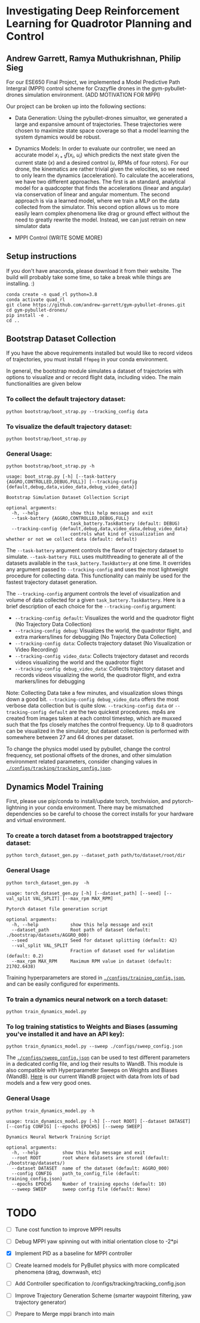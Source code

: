 # Investigating Deep Reinforcement Learning for Quadrotor Planning and Control



## Andrew Garrett, Ramya Muthukrishnan, Philip Sieg


For our ESE650 Final Project, we implemented a Model Predictive Path Intergral (MPPI) control scheme for Crazyflie drones in the gym-pybullet-drones simulation environment. (ADD MOTIVATION FOR MPPI) 

Our project can be broken up into the following sections:

- Data Generation: Using the pybullet-drones simualtor, we generated a large and expansive amount of trajectories. These trajectories were chosen to maximize state space coverage so that a model learning the system dynamics would be robust. 
- Dynamics Models: In order to evaluate our controller, we need an accurate model $x_{i+1}f(x_i,\ u_i)$ which predicts the next state given the current state ($x$) and a desired control ($u$, RPMs of four rotors). For our drone, the kinematics are rather trivial given the velocities, so we need to only learn the dynamics (acceleration). To calculate the accelerations, we have two different approaches. The first is an standard, analytical model for a quadcopter that finds the accelerations (linear and angular) via conservation of linear and angular momentum. The second approach is via a learned model, where we train a MLP on the data collected from the simulator. This second option allows us to more easily learn complex phenomena like drag or ground effect without the need to greatly rewrite the model. Instead, we can just retrain on new simulator data 
 
- MPPI Control (WRITE SOME MORE)


## Setup instructions


If you don't have anaconda, please download it from their website.  The build will probably take some time, so take a break while things are installing. :)

```
conda create -n quad_rl python=3.8
conda activate quad_rl
git clone https://github.com/andrew-garrett/gym-pybullet-drones.git
cd gym-pybullet-drones/
pip install -e .
cd ..
```


## Bootstrap Dataset Collection


If you have the above requirements installed but would like to record videos of trajectories, you must install `ffmpeg` in your conda
environment.

In general, the bootstrap module simulates a dataset of trajectories with options to visualize and or record flight data, including video.
The main functionalities are given below

### To collect the default trajectory dataset:
```
python bootstrap/boot_strap.py --tracking_config data
```

### To visualize the default trajectory dataset:
```
python bootstrap/boot_strap.py
```

### General Usage:
```
python bootstrap/boot_strap.py -h

usage: boot_strap.py [-h] [--task-battery {AGGRO,CONTROLLED,DEBUG,FULL}] [--tracking-config {default,debug,data,video_data,debug_video_data}]

Bootstrap Simulation Dataset Collection Script

optional arguments:
  -h, --help            show this help message and exit
  --task-battery {AGGRO,CONTROLLED,DEBUG,FULL}
                        task_battery.TaskBattery (default: DEBUG)
  --tracking-config {default,debug,data,video_data,debug_video_data}
                        controls what kind of visualization and whether or not we collect data (default: default)
```

The `--task-battery` argument controls the flavor of trajectory dataset to simulate.  `--task-battery FULL` uses multithreading to generate 
all of the datasets available in the `task_battery.TaskBattery` at one time.  It overrides any argument passed to `--tracking-config`
and uses the most lightweight procedure for collecting data.  This functionality can mainly be used for the fastest trajectory dataset generation.

The `--tracking-config` argument controls the level of visualization and volume of data collected for a given `task_battery.TaskBattery`.
Here is a brief description of each choice for the `--tracking-config` argument:
 - `--tracking-config default`: Visualizes the world and the quadrotor flight (No Trajectory Data Collection)
 - `--tracking-config debug`:  Visualizes the world, the quadrotor flight, and extra markers/lines for debugging (No Trajectory Data Collection)
 - `--tracking-config data`: Collects trajectory dataset (No Visualization or Video Recording)
 - `--tracking-config video_data`: Collects trajectory dataset and records videos visualizing the world and the quadrotor flight
 - `--tracking-config debug_video_data`: Collects trajectory dataset and records videos visualizing the world, the quadrotor flight, and extra markers/lines for debugging

 Note: Collecting Data take a few minutes, and visualization slows things down a good bit.  `--tracking-config debug_video_data` offers the most verbose data collection but is quite slow.  `--tracking-config data` or `--tracking-config default` are the two quickest procedures.  mp4s are created from images taken at each control timestep, which are muxxed such that the fps closely matches the control frequency.  Up to 8 quadrotors can be visualized in the simulator, but dataset collection is performed with somewhere between 27 and 64 drones per dataset.

 To change the physics model used by pybullet, change the control frequency, set postional offsets of the drones, and other simulation environment related parameters, consider changing values in [`./configs/tracking/tracking_config.json`](./configs/tracking/tracking_config.json).


## Dynamics Model Training


First, please use pip/conda to install/update torch, torchvision, and pytorch-lightning in your conda environment.  There may be mismatched
dependencies so be careful to choose the correct installs for your hardware and virtual environment.

### To create a torch dataset from a bootstrapped trajectory dataset:
```
python torch_dataset_gen.py --dataset_path path/to/dataset/root/dir
```

### General Usage
```
python torch_dataset_gen.py  -h

usage: torch_dataset_gen.py [-h] [--dataset_path] [--seed] [--val_split VAL_SPLIT] [--max_rpm MAX_RPM]

Pytorch dataset file generation script

optional arguments:
  -h, --help            show this help message and exit
  --dataset_path        Root path of dataset (default: ./bootstrap/datasets/AGGRO_000)
  --seed                Seed for dataset splitting (default: 42)
  --val_split VAL_SPLIT
                        Fraction of dataset used for validation (default: 0.2)
  --max_rpm MAX_RPM     Maximum RPM value in dataset (default: 21702.6438)
```

Training hyperparameters are stored in [`./configs/training_config.json`](./configs/training_config.json), and can be easily configured for
experiments.

### To train a dynamics neural network on a torch dataset:
```
python train_dynamics_model.py
```

### To log training statistics to Weights and Biases (assuming you've installed it and have an API key):
```
python train_dynamics_model.py --sweep ./configs/sweep_config.json
```

The [`./configs/sweep_config.json`](./configs/sweep_config.json) can be used to test different parameters in a dedicated config file, and log their results to WandB.
This module is also compatible with Hyperparameter Sweeps on Weights and Biases (WandB).  [Here](./) is our current WandB
project with data from lots of bad models and a few very good ones.

### General Usage
```
python train_dynamics_model.py -h

usage: train_dynamics_model.py [-h] [--root ROOT] [--dataset DATASET] [--config CONFIG] [--epochs EPOCHS] [--sweep SWEEP]

Dynamics Neural Network Training Script

optional arguments:
  -h, --help         show this help message and exit
  --root ROOT        root where datasets are stored (default: ./bootstrap/datasets/)
  --dataset DATASET  name of the dataset (default: AGGRO_000)
  --config CONFIG    path_to_config_file (default: training_config.json)
  --epochs EPOCHS    Number of training epochs (default: 10)
  --sweep SWEEP      sweep config file (default: None)
```


# TODO

- [ ] Tune cost function to improve MPPI results 
- [ ] Debug MPPI yaw spinning out with initial orientation close to -2*pi
- [x] Implement PID as a baseline for MPPI controller
- [ ] Create learned models for PyBullet physics with more complicated phenomena (drag, downwash, etc)
- [ ] Add Controller specification to /configs/tracking/tracking_config.json
- [ ] Improve Trajectory Generation Scheme (smarter waypoint filtering, yaw trajectory generator)
- [ ] Prepare to Merge mppi branch into main

